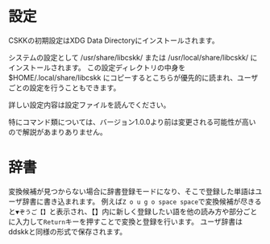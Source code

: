 # 設定
CSKKの初期設定はXDG Data Directoryにインストールされます。

システムの設定として /usr/share/libcskk/ または /usr/local/share/libcskk/ にインストールされます。
この設定ディレクトリの中身を $HOME/.local/share/libcskk にコピーするとこちらが優先的に読まれ、ユーザごとの設定を行うこともできます。

詳しい設定内容は設定ファイルを読んでください。

特にコマンド類については、バージョン1.0.0より前は変更される可能性が高いので解説があまりありません。

# 辞書
変換候補が見つからない場合に辞書登録モードになり、そこで登録した単語はユーザ辞書に書き込まれます。
例えば`Z o u g o space space`で変換候補が尽きると`▼ぞうご【】`と表示され、【】内に新しく登録したい語を他の読み方や部分ごとに入力して`Return`キーを押すことで変換と登録を行います。
ユーザ辞書はddskkと同様の形式で保存されます。
